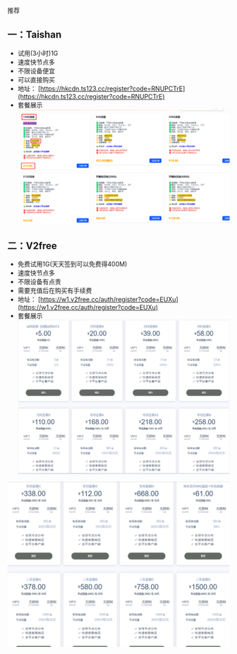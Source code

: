推荐
## 一：Taishan
- 试用(3小时)1G
- 速度快节点多
- 不限设备便宜
- 可以直接购买
- 地址：
  [https://hkcdn.ts123.cc/register?code=RNUPCTrE](https://hkcdn.ts123.cc/register?code=RNUPCTrE)
- 套餐展示
![1](/1.png)
## 二：V2free
- 免费试用1G(天天签到可以免费得400M)
- 速度快节点多
- 不限设备有点贵
- 需要充值后在购买有手续费
- 地址：
[https://w1.v2free.cc/auth/register?code=EUXu](https://w1.v2free.cc/auth/register?code=EUXu)
- 套餐展示
 ![2](/2.png)

![3](3.png)

